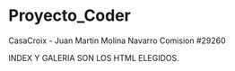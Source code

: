 # Proyecto_Coder
CasaCroix - Juan Martin Molina Navarro Comision #29260

INDEX Y GALERIA SON LOS HTML ELEGIDOS.
